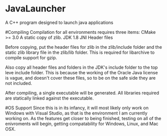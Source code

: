 # JavaLauncher
A C++ program designed to launch java applications

#Compiling
Compilation for all environments requires three items:
CMake >= 3.0
A static copy of zlib.
JDK 1.8 JNI Header files

Before copying, put the header files for zlib in the zlib/include
folder and the static zlib library file in the zlib/lib folder. This
is required for libarchive to compile support for gzip.

Also copy all header files and folders in the JDK's include folder to
the top leve include folder. This is because the working of the Oracle
Java license is vague, and doesn't cover these files, so to be on the
safe side they are not included.

After compiling, a single executable will be generated. All libraries
required are statically linked against the executable.

#OS Support
Since this is in its infancy, it will most likely only work on Windows
with Visual Studio, as that is the environment I am currently working
on. As the features get closer to being finished, testing on all of
the enivroments will begin, getting compatability for Windows, Linux,
and Mac OSX.
